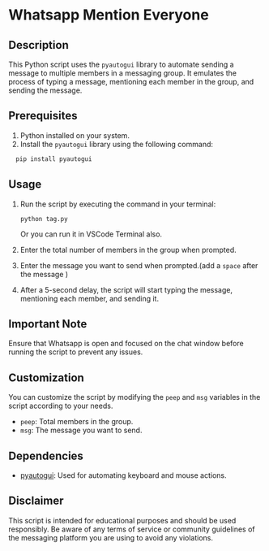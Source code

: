 # Whatsapp Mention Everyone

## Description
This Python script uses the `pyautogui` library to automate sending a message to multiple members in a messaging group. It emulates the process of typing a message, mentioning each member in the group, and sending the message.

## Prerequisites
1. Python installed on your system.
2. Install the `pyautogui` library using the following command:


```bash
  pip install pyautogui
```


## Usage
1. Run the script by executing the  command in your terminal:
   ```
   python tag.py
   ```
   Or you can run it in VSCode Terminal also.

2. Enter the total number of members in the group when prompted.

3. Enter the message you want to send when prompted.(add a `space` after the message )

4. After a 5-second delay, the script will start typing the message, mentioning each member, and sending it.

## Important Note
Ensure that Whatsapp is open and focused on the chat window before running the script to prevent any issues.

## Customization
You can customize the script by modifying the `peep` and `msg` variables in the script according to your needs.

- `peep`: Total members in the group.
- `msg`: The message you want to send.

## Dependencies
- [pyautogui](https://pyautogui.readthedocs.io/): Used for automating keyboard and mouse actions.

## Disclaimer
This script is intended for educational purposes and should be used responsibly. Be aware of any terms of service or community guidelines of the messaging platform you are using to avoid any violations.
